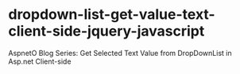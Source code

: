 # dropdown-list-get-value-text-client-side-jquery-javascript
AspnetO Blog Series: Get Selected Text Value from DropDownList in Asp.net Client-side
